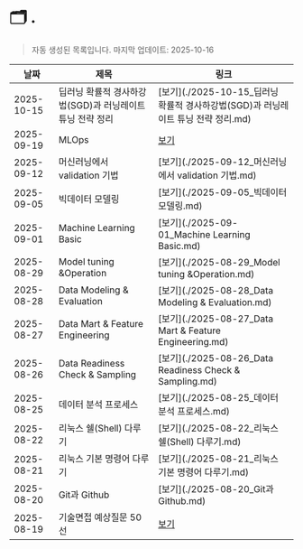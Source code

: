 # 🗂️ .
> 자동 생성된 목록입니다.
> 마지막 업데이트: 2025-10-16

| 날짜 | 제목 | 링크 |
|------|------|------|
| 2025-10-15 | 딥러닝 확률적 경사하강법(SGD)과 러닝레이트 튜닝 전략 정리 | [보기](./2025-10-15_딥러닝 확률적 경사하강법(SGD)과 러닝레이트 튜닝 전략 정리.md) |
| 2025-09-19 | MLOps | [보기](./2025-09-19_MLOps.md) |
| 2025-09-12 | 머신러닝에서 validation 기법 | [보기](./2025-09-12_머신러닝에서 validation 기법.md) |
| 2025-09-05 | 빅데이터 모델링 | [보기](./2025-09-05_빅데이터 모델링.md) |
| 2025-09-01 | Machine Learning Basic | [보기](./2025-09-01_Machine Learning Basic.md) |
| 2025-08-29 | Model tuning &Operation | [보기](./2025-08-29_Model tuning &Operation.md) |
| 2025-08-28 | Data Modeling & Evaluation | [보기](./2025-08-28_Data Modeling & Evaluation.md) |
| 2025-08-27 | Data Mart & Feature Engineering | [보기](./2025-08-27_Data Mart & Feature Engineering.md) |
| 2025-08-26 | Data Readiness Check & Sampling | [보기](./2025-08-26_Data Readiness Check & Sampling.md) |
| 2025-08-25 | 데이터 분석 프로세스 | [보기](./2025-08-25_데이터 분석 프로세스.md) |
| 2025-08-22 | 리눅스 쉘(Shell) 다루기 | [보기](./2025-08-22_리눅스 쉘(Shell) 다루기.md) |
| 2025-08-21 | 리눅스 기본 명령어 다루기 | [보기](./2025-08-21_리눅스 기본 명령어 다루기.md) |
| 2025-08-20 | Git과 Github | [보기](./2025-08-20_Git과 Github.md) |
| 2025-08-19 | 기술면접 예상질문 50선 | [보기](./2025-08-19_기술면접_예상질문_50선.md) |
